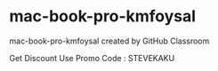 # mac-book-pro-kmfoysal
mac-book-pro-kmfoysal created by GitHub Classroom

Get Discount Use Promo Code : STEVEKAKU
